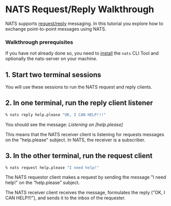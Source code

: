 # NATS Request/Reply Walkthrough

NATS supports [request/reply](../nats-concepts/reqreply.md) messaging. In this tutorial you explore how to exchange point-to-point messages using NATS.

### Walkthrough prerequisites

If you have not already done so, you need to [install](/walkthrough/walkthrough_setup.md) the `nats` CLI Tool and optionally the nats-server on your machine.

## 1. Start two terminal sessions

You will use these sessions to run the NATS request and reply clients.

## 2. In one terminal, run the reply client listener

```bash
% nats reply help.please "OK, I CAN HELP!!!"
```

You should see the message: _Listening on \[help.please\]_

This means that the NATS receiver client is listening for requests messages on the "help.please" subject. In NATS, the receiver is a subscriber.

## 3. In the other terminal, run the request client

```bash
% nats request help.please "I need help!"
```

The NATS requestor client makes a request by sending the message "I need help!" on the “help.please” subject.

The NATS receiver client receives the message, formulates the reply \("OK, I CAN HELP!!!"\), and sends it to the inbox of the requester.

